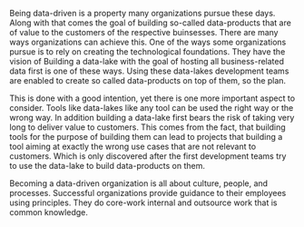 Being data-driven is a property many organizations pursue these days. Along with that comes the goal of building so-called data-products that are of value to the customers of the respective buinsesses. There are many ways organizations can achieve this. One of the ways some organizations pursue is to rely on creating the technological foundations. They have the vision of Building a data-lake with the goal of hosting all business-related data first is one of these ways. Using these data-lakes development teams are enabled to create so called data-products on top of them, so the plan. 

This is done with a good intention, yet there is one more important aspect to consider. Tools like data-lakes like any tool can be used the right way or the wrong way. In addition building a data-lake first bears the risk of taking very long to deliver value to customers. This comes from the fact, that building tools for the purpose of building them can lead to projects that building a tool aiming at exactly the wrong use cases that are not relevant to customers. Which is only discovered after the first development teams try to use the data-lake to build data-products on them. 

Becoming a data-driven organization is all about culture, people, and processes. Successful organizations provide guidance to their employees using principles. They do core-work internal and outsource work that is common knowledge. 